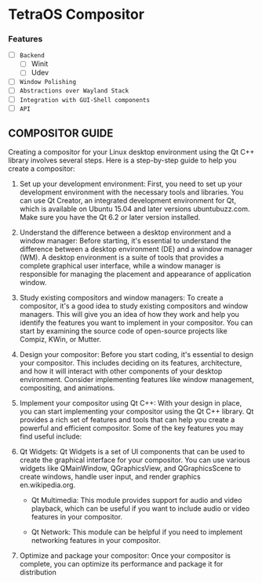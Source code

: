 # TetraOS Compositor

### Features

- [ ] `Backend`
    - [ ] Winit
    - [ ] Udev
- [ ] `Window Polishing`
- [ ] `Abstractions over Wayland Stack`
- [ ] `Integration with GUI-Shell components`
- [ ] `API`

## COMPOSITOR GUIDE

Creating a compositor for your Linux desktop environment using the Qt C++ library involves several steps. Here is a step-by-step guide to help you create a compositor:

  1. Set up your development environment: First, you need to set up your development environment with the necessary tools and libraries. You can use Qt Creator, an integrated development environment for Qt, which is available on Ubuntu 15.04 and later versions ubuntubuzz.com. Make sure you have the Qt 6.2 or later version installed.

  2. Understand the difference between a desktop environment and a window manager: Before starting, it's essential to understand the difference between a desktop environment (DE) and a window manager (WM). A desktop environment is a suite of tools that provides a complete graphical user interface, while a window manager is responsible for managing the placement and appearance of application window.

  3. Study existing compositors and window managers: To create a compositor, it's a good idea to study existing compositors and window managers. This will give you an idea of how they work and help you identify the features you want to implement in your compositor. You can start by examining the source code of open-source projects like Compiz, KWin, or Mutter.

  4. Design your compositor: Before you start coding, it's essential to design your compositor. This includes deciding on its features, architecture, and how it will interact with other components of your desktop environment. Consider implementing features like window management, compositing, and animations.

  5. Implement your compositor using Qt C++: With your design in place, you can start implementing your compositor using the Qt C++ library. Qt provides a rich set of features and tools that can help you create a powerful and efficient compositor. Some of the key features you may find useful include:

 6. Qt Widgets: Qt Widgets is a set of UI components that can be used to create the graphical interface for your compositor. You can use various widgets like QMainWindow, QGraphicsView, and QGraphicsScene to create windows, handle user input, and render graphics en.wikipedia.org.

    - Qt Multimedia: This module provides support for audio and video playback, which can be useful if you want to include audio or video features in your compositor.

    - Qt Network: This module can be helpful if you need to implement networking features in your compositor.

   7. Optimize and package your compositor: Once your compositor is complete, you can optimize its performance and package it for distribution


